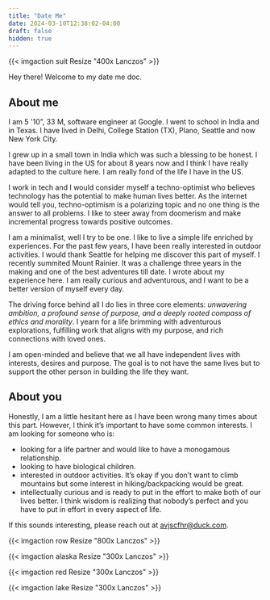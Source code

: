 ```yaml
---
title: "Date Me"
date: 2024-03-10T12:38:02-04:00
draft: false
hidden: true
---
```


{{< imgaction suit Resize "400x Lanczos" >}}

Hey there! Welcome to my date me doc.

## About me

I am 5 '10”, 33 M, software engineer at Google. I went to school in India and in Texas. I have lived in Delhi, College Station (TX), Plano, Seattle and now New York City.


I grew up in a small town in India which was such a blessing to be honest. I have been living in the US for about 8 years now and I think I have really adapted to the culture here. I am really fond of the life I have in the US.


I work in tech and I would consider myself a techno-optimist who believes technology has the potential to make human lives better. As the internet would tell you, techno-optimism is a polarizing topic and no one thing is the answer to all problems. I like to steer away from doomerism and make incremental progress towards positive outcomes.


I am a minimalist, well I try to be one. I like to live a simple life enriched by experiences. For the past few years, I have been really interested in outdoor activities. I would thank Seattle for helping me discover this part of myself. I recently summited Mount Rainier. It was a challenge three years in the making and one of the best adventures till date. I wrote about my experience here. I am really curious and adventurous, and I want to be a better version of myself every day.


The driving force behind all I do lies in three core elements: *unwavering ambition, a profound sense of purpose, and a deeply rooted compass of ethics and morality*. I yearn for a life brimming with adventurous explorations, fulfilling work that aligns with my purpose, and rich connections with loved ones.

I am open-minded and believe that we all have independent lives with interests, desires and purpose. The goal is to not have the same lives but to support the other person in building the life they want.



## About you


Honestly, I am a little hesitant here as I have been wrong many times about this part. However, I think it’s important to have some common interests. I am looking for someone who is:

* looking for a life partner and would like to have a monogamous relationship.
* looking to have biological children.
* interested in outdoor activities. It’s okay if you don’t want to climb mountains but some interest in hiking/backpacking would be great.
* intellectually curious and is ready to put in the effort to make both of our lives better. I think wisdom is realizing that nobody’s perfect and you have to put in effort in every aspect of life.

If this sounds interesting, please reach out at avjscfhr@duck.com.

{{< imgaction row Resize "800x Lanczos" >}}

{{< imgaction alaska Resize "300x Lanczos" >}}

{{< imgaction red Resize "300x Lanczos" >}}

{{< imgaction lake Resize "300x Lanczos" >}}